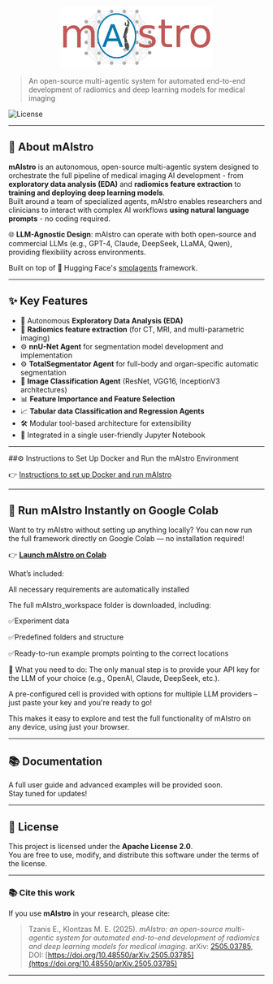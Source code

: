 <p align="center">
  <img src="mAIstro_logo.png" alt="mAIstro Logo" width="300"/>
</p>

> An open-source multi-agentic system for automated end-to-end development of radiomics and deep learning models for medical imaging

![License](https://img.shields.io/badge/License-Apache%202.0-blue.svg)

---

## 🚀 About mAIstro
**mAIstro** is an autonomous, open-source multi-agentic system designed to orchestrate the full pipeline of medical imaging AI development - from **exploratory data analysis (EDA)** and **radiomics feature extraction** to **training and deploying deep learning models**.  
Built around a team of specialized agents, mAIstro enables researchers and clinicians to interact with complex AI workflows **using natural language prompts** - no coding required.

🌐 **LLM-Agnostic Design**: mAIstro can operate with both open-source and commercial LLMs (e.g., GPT-4, Claude, DeepSeek, LLaMA, Qwen), providing flexibility across environments.

Built on top of 🤗 Hugging Face's [smolagents](https://github.com/huggingface/smolagents) framework.

---

## ✨  Key Features
- 🔎 Autonomous **Exploratory Data Analysis (EDA)**
- 🧬 **Radiomics feature extraction** (for CT, MRI, and multi-parametric imaging)
- ⚙️ **nnU-Net Agent** for segmentation model development and implementation
- ⚙️ **TotalSegmentator Agent** for full-body and organ-specific automatic segmentation
- 🩻 **Image Classification Agent** (ResNet, VGG16, InceptionV3 architectures)
- 📊 **Feature Importance and Feature Selection**
- 📈 **Tabular data Classification and Regression Agents**
- 🛠️ Modular tool-based architecture for extensibility
- 🧾 Integrated in a single user-friendly Jupyter Notebook

---

##⚙️ Instructions to Set Up Docker and Run the mAIstro Environment

👉 [Instructions to set up Docker and run mAIstro](./install_mAIstro_env.md)

---
## 🔗 Run mAIstro Instantly on Google Colab

Want to try mAIstro without setting up anything locally?
You can now run the full framework directly on Google Colab — no installation required!

👉 [**Launch mAIstro on Colab**](https://colab.research.google.com/drive/1aXNwh9hT9txLIiPetAtIed0_lYiCE3Wv?usp=sharing)

What’s included:

All necessary requirements are automatically installed

The full mAIstro_workspace folder is downloaded, including:

  ✅Experiment data

  ✅Predefined folders and structure

  ✅Ready-to-run example prompts pointing to the correct locations

🔐 What you need to do:
The only manual step is to provide your API key for the LLM of your choice (e.g., OpenAI, Claude, DeepSeek, etc.).

A pre-configured cell is provided with options for multiple LLM providers – just paste your key and you're ready to go!

This makes it easy to explore and test the full functionality of mAIstro on any device, using just your browser.

---

## 📚 Documentation
A full user guide and advanced examples will be provided soon.  
Stay tuned for updates!

---

## 📄 License

This project is licensed under the **Apache License 2.0**.  
You are free to use, modify, and distribute this software under the terms of the license.

---

### 📚 Cite this work

If you use **mAIstro** in your research, please cite:

>Tzanis E., Klontzas M. E. (2025). *mAIstro: an open-source multi-agentic system for automated end-to-end development of radiomics and deep learning models for medical imaging*. arXiv: [2505.03785](https://arxiv.org/abs/2505.03785), DOI: [https://doi.org/10.48550/arXiv.2505.03785](https://doi.org/10.48550/arXiv.2505.03785)

---

